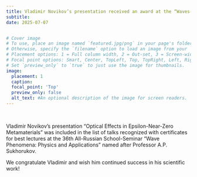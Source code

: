 ```yaml
---
title: Vladimir Novikov’s presentation received an award at the “Waves-2025” School-Seminar
subtitle:
date: 2025-07-07


# Cover image
# To use, place an image named `featured.jpg/png` in your page's folder.
# Otherwise, specify the `filename` option to load an image from your `assets/media/` folder.
# Placement options: 1 = Full column width, 2 = Out-set, 3 = Screen-width
# Focal point options: Smart, Center, TopLeft, Top, TopRight, Left, Right, BottomLeft, Bottom, BottomRight
# Set `preview_only` to `true` to just use the image for thumbnails.
image:
  placement: 1
  caption:
  focal_point: 'Top'
  preview_only: false
  alt_text: #An optional description of the image for screen readers.
---
```



<!--more-->
<br>
<p>Vladimir Novikov’s presentation “Optical Effects in Epsilon-Near-Zero Metamaterials” was included in the list of talks recognized with certificates for best lectures at the 36th All-Russian School-Seminar “Wave Phenomena: Physics and Applications” named after Professor A.P. Sukhorukov.</p> <p>We congratulate Vladimir and wish him continued success in his scientific work!</p>